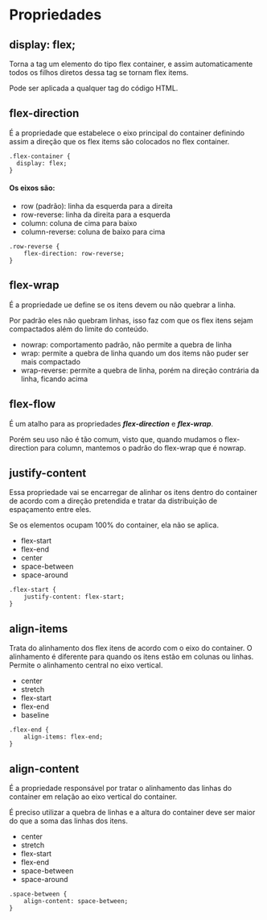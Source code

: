 # Propriedades

## display: flex;
Torna a tag um elemento do tipo flex container, e assim automaticamente todos os filhos diretos dessa tag se tornam flex items.

Pode ser aplicada a qualquer tag do código HTML.

## flex-direction
É a propriedade que estabelece o eixo principal do container definindo assim a direção que os flex items são colocados no flex container.

```
.flex-container {
  display: flex;
}
```

#### Os eixos são:
- row (padrão): linha da esquerda para a direita
- row-reverse: linha da direita para a esquerda
- column: coluna de cima para baixo
- column-reverse: coluna de baixo para cima

```
.row-reverse {
    flex-direction: row-reverse;
}
```

## flex-wrap
É a propriedade ue define se os itens devem ou não quebrar a linha. 

Por padrão eles não quebram linhas, isso faz com que os flex itens sejam compactados além do limite do conteúdo.

- nowrap: comportamento padrão, não permite a quebra de linha
- wrap: permite a quebra de linha quando um dos items não puder ser mais compactado
- wrap-reverse: permite a quebra de linha, porém na direção contrária da linha, ficando acima

## flex-flow
É um atalho para as propriedades ***flex-direction*** e ***flex-wrap***. 

Porém seu uso não é tão comum, visto que, quando mudamos o flex-direction para column, mantemos o padrão do flex-wrap que é nowrap.

## justify-content
Essa propriedade vai se encarregar de alinhar os itens dentro do container de acordo com a direção pretendida e tratar da distribuição de espaçamento entre eles.

Se os elementos ocupam 100% do container, ela não se aplica.

- flex-start
- flex-end
- center
- space-between
- space-around

```
.flex-start {
    justify-content: flex-start;
}
```

## align-items
Trata do alinhamento dos flex itens de acordo com o eixo do container. O alinhamento é diferente para quando os itens estão em colunas ou linhas. Permite o alinhamento central no eixo vertical.

- center
- stretch
- flex-start
- flex-end
- baseline

```
.flex-end {
    align-items: flex-end;
}
```

## align-content
É a propriedade responsável por tratar o alinhamento das linhas do container em relação ao eixo vertical do container.

É preciso utilizar a quebra de linhas e a altura do container deve ser maior do que a soma das linhas dos itens.

- center
- stretch
- flex-start
- flex-end
- space-between
- space-around

```
.space-between {
    align-content: space-between;
}
```